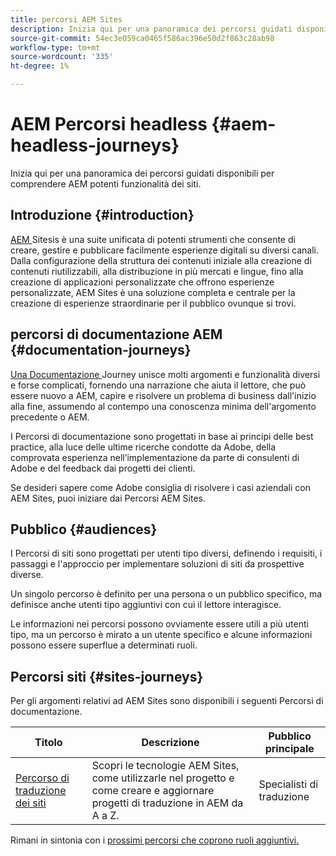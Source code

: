 ```yaml
---
title: percorsi AEM Sites
description: Inizia qui per una panoramica dei percorsi guidati disponibili per comprendere AEM potenti funzionalità dei siti.
source-git-commit: 54ec3e059ca0465f586ac396e50d2f863c28ab98
workflow-type: tm+mt
source-wordcount: '335'
ht-degree: 1%

---
```



# AEM Percorsi headless {#aem-headless-journeys}

Inizia qui per una panoramica dei percorsi guidati disponibili per comprendere AEM potenti funzionalità dei siti.

## Introduzione {#introduction}

[AEM ](https://business.adobe.com/products/experience-manager/sites/aem-sites.html) Sitesis è una suite unificata di potenti strumenti che consente di creare, gestire e pubblicare facilmente esperienze digitali su diversi canali. Dalla configurazione della struttura dei contenuti iniziale alla creazione di contenuti riutilizzabili, alla distribuzione in più mercati e lingue, fino alla creazione di applicazioni personalizzate che offrono esperienze personalizzate, AEM Sites è una soluzione completa e centrale per la creazione di esperienze straordinarie per il pubblico ovunque si trovi.

## percorsi di documentazione AEM {#documentation-journeys}

[Una Documentazione ](/help/journey-documentation/home.md) Journey unisce molti argomenti e funzionalità diversi e forse complicati, fornendo una narrazione che aiuta il lettore, che può essere nuovo a AEM, capire e risolvere un problema di business dall&#39;inizio alla fine, assumendo al contempo una conoscenza minima dell&#39;argomento precedente o AEM.

I Percorsi di documentazione sono progettati in base ai principi delle best practice, alla luce delle ultime ricerche condotte da Adobe, della comprovata esperienza nell’implementazione da parte di consulenti di Adobe e del feedback dai progetti dei clienti.

Se desideri sapere come Adobe consiglia di risolvere i casi aziendali con AEM Sites, puoi iniziare dai Percorsi AEM Sites.

## Pubblico {#audiences}

I Percorsi di siti sono progettati per utenti tipo diversi, definendo i requisiti, i passaggi e l&#39;approccio per implementare soluzioni di siti da prospettive diverse.

Un singolo percorso è definito per una persona o un pubblico specifico, ma definisce anche utenti tipo aggiuntivi con cui il lettore interagisce.

Le informazioni nei percorsi possono ovviamente essere utili a più utenti tipo, ma un percorso è mirato a un utente specifico e alcune informazioni possono essere superflue a determinati ruoli.

## Percorsi siti {#sites-journeys}

Per gli argomenti relativi ad AEM Sites sono disponibili i seguenti Percorsi di documentazione.

| Titolo | Descrizione | Pubblico principale |
|---|---|---|
| [Percorso di traduzione dei siti](/help/journey-sites/translation/overview.md) | Scopri le tecnologie AEM Sites, come utilizzarle nel progetto e come creare e aggiornare progetti di traduzione in AEM da A a Z. | Specialisti di traduzione |

Rimani in sintonia con i [prossimi percorsi che coprono ruoli aggiuntivi.](/help/journey-documentation/home.md#journeys)

